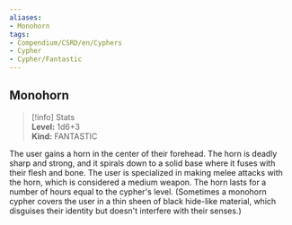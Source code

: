 ```yaml
---
aliases:
- Monohorn
tags:
- Compendium/CSRD/en/Cyphers
- Cypher
- Cypher/Fantastic
---
```


  
## Monohorn  
>[!info] Stats  
> **Level:** 1d6+3  
> **Kind:** FANTASTIC
  
The user gains a horn in the center of their forehead. The horn is deadly sharp and strong, and it spirals down to a solid base where it fuses with their flesh and bone. The user is specialized in making melee attacks with the horn, which is considered a medium weapon. The horn lasts for a number of hours equal to the cypher's level. (Sometimes a monohorn cypher covers the user in a thin sheen of black hide-like material, which disguises their identity but doesn't interfere with their senses.)